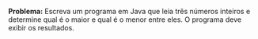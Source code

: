 **Problema:** Escreva um programa em Java que leia três números inteiros e determine qual é o maior e qual é o menor entre eles. O programa deve exibir os resultados.
